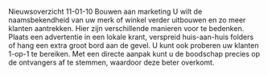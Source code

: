 Nieuwsoverzicht 11-01-10 Bouwen aan marketing U wilt de naamsbekendheid
van uw merk of winkel verder uitbouwen en zo meer klanten aantrekken.
Hier zijn verschillende manieren voor te bedenken. Plaats een
advertentie in een lokale krant, verspreid huis-aan-huis folders of hang
een extra groot bord aan de gevel. U kunt ook proberen uw klanten 1-op-1
te bereiken. Met een directe aanpak kunt u de boodschap precies op de
ontvangers af te stemmen, waardoor deze beter overkomt.

